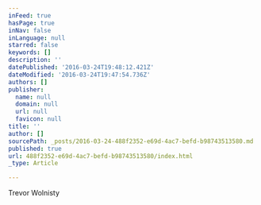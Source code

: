 ```yaml
---
inFeed: true
hasPage: true
inNav: false
inLanguage: null
starred: false
keywords: []
description: ''
datePublished: '2016-03-24T19:48:12.421Z'
dateModified: '2016-03-24T19:47:54.736Z'
authors: []
publisher:
  name: null
  domain: null
  url: null
  favicon: null
title: ''
author: []
sourcePath: _posts/2016-03-24-488f2352-e69d-4ac7-befd-b98743513580.md
published: true
url: 488f2352-e69d-4ac7-befd-b98743513580/index.html
_type: Article

---
```

Trevor Wolnisty